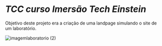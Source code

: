 # *TCC curso Imersão Tech Einstein*
Objetivo deste projeto era a criação de uma landpage simulando o site de um laboratório.


![imagemlaboratorio (2)](https://user-images.githubusercontent.com/103510713/204036663-47144045-8086-46ba-a456-3ceee6e08b95.png)
